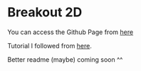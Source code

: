 # Breakout 2D

You can access the Github Page from [here](https://fwauters.github.io/breakout-2D/)

Tutorial I followed from [here](https://developer.mozilla.org/fr/docs/Games/Workflows/2D_Breakout_game_pure_JavaScript).

Better readme (maybe) coming soon ^^ 
